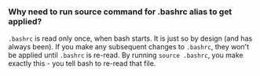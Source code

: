### Why need to run source command for .bashrc alias to get applied?
`.bashrc` is read only once, when bash starts. It is just so by design (and has always been). If you make any subsequent changes to `.bashrc`, they won't be applied until `.bashrc` is re-read. By running `source .bashrc`, you make exactly this - you tell bash to re-read that file.
